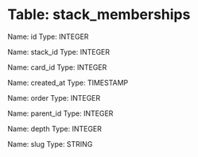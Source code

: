 Table: stack_memberships
========================

Name: id
Type: INTEGER

Name: stack_id
Type: INTEGER

Name: card_id
Type: INTEGER

Name: created_at
Type: TIMESTAMP

Name: order
Type: INTEGER

Name: parent_id
Type: INTEGER

Name: depth
Type: INTEGER

Name: slug
Type: STRING

